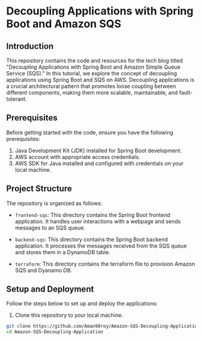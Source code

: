 # Decoupling Applications with Spring Boot and Amazon SQS

## Introduction

This repository contains the code and resources for the tech blog titled "Decoupling Applications with Spring Boot and Amazon Simple Queue Service (SQS)." In this tutorial, we explore the concept of decoupling applications using Spring Boot and SQS on AWS. Decoupling applications is a crucial architectural pattern that promotes loose coupling between different components, making them more scalable, maintainable, and fault-tolerant.

## Prerequisites

Before getting started with the code, ensure you have the following prerequisites:

1. Java Development Kit (JDK) installed for Spring Boot development.
2. AWS account with appropriate access credentials.
3. AWS SDK for Java installed and configured with credentials on your local machine.

## Project Structure

The repository is organized as follows:

- `frontend-sqs`: This directory contains the Spring Boot frontend application. It handles user interactions with a webpage and sends messages to an SQS queue.

- `backend-sqs`: This directory contains the Spring Boot backend application. It processes the messages received from the SQS queue and stores them in a DynamoDB table.

- `terraform`: This directory contains the terraform file to provision Amazon SQS and Dyanamo DB.

## Setup and Deployment

Follow the steps below to set up and deploy the applications:

1. Clone this repository to your local machine.

```bash
git clone https://github.com/Aman98roy/Amazon-SQS-Decoupling-Application.git
cd Amazon-SQS-Decoupling-Application

